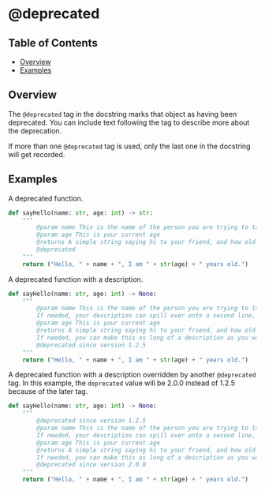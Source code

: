 # @deprecated

## Table of Contents

- [Overview](#overview)
- [Examples](#examples)

## Overview

The `@deprecated` tag in the docstring marks that object as having been deprecated. You can include text following the tag to describe more about the deprecation.

If more than one `@deprecated` tag is used, only the last one in the docstring will get recorded.

## Examples

A deprecated function.

```python
def sayHello(name: str, age: int) -> str:
    """
        @param name This is the name of the person you are trying to talk to
        @param age This is your current age
        @returns A simple string saying hi to your friend, and how old you are.
        @deprecated
    """
    return ("Hello, " + name + ", I am " + str(age) + " years old.")
```

A deprecated function with a description.

```python
def sayHello(name: str, age: int) -> None:
    """
        @param name This is the name of the person you are trying to talk to.
        If needed, your description can spill over onto a second line, or more if needed.
        @param age This is your current age
        @returns A simple string saying hi to your friend, and how old you are.
        If needed, you can make this as long of a description as you want.
        @deprecated since version 1.2.5
    """
    return ("Hello, " + name + ", I am " + str(age) + " years old.")
```

A deprecated function with a description overridden by another `@deprecated` tag. In this example, the `deprecated` value will be 2.0.0 instead of 1.2.5 because of the later tag.

```python
def sayHello(name: str, age: int) -> None:
    """
        @deprecated since version 1.2.5
        @param name This is the name of the person you are trying to talk to.
        If needed, your description can spill over onto a second line, or more if needed.
        @param age This is your current age
        @returns A simple string saying hi to your friend, and how old you are.
        If needed, you can make this as long of a description as you want.
        @deprecated since version 2.0.0
    """
    return ("Hello, " + name + ", I am " + str(age) + " years old.")
```